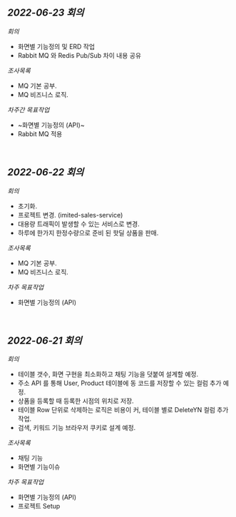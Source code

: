 _2022-06-23 회의_
---
_회의_

- 화면별 기능정의 및 ERD 작업
- Rabbit MQ 와 Redis Pub/Sub 차이 내용 공유

_조사목록_

- MQ 기본 공부.
- MQ 비즈니스 로직.

_차주간 목표작업_

- ~화면별 기능정의 (API)~
- Rabbit MQ 적용

<br/>


_2022-06-22 회의_
---
_회의_

- 초기화.
- 프로젝트 변경. (imited-sales-service)
- 대용량 트래픽이 발생할 수 있는 서비스로 변경.
- 하루에 한가지 한정수량으로 준비 된 핫딜 상품을 판매.

_조사목록_

- MQ 기본 공부.
- MQ 비즈니스 로직.

_차주 목표작업_

- 화면별 기능정의 (API)

<br/>

_2022-06-21 회의_
---
_회의_

- 테이블 갯수, 화면 구현을 최소화하고 채팅 기능을 덧붙여 설계할 예정.
- 주소 API 를 통해 User, Product 테이블에 동 코드를 저장할 수 있는 컬럼 추가 예정.
- 상품을 등록할 때 등록한 시점의 위치로 저장.
- 테이블 Row 단위로 삭제하는 로직은 비용이 커, 테이블 별로 DeleteYN 컬럼 추가 작업.
- 검색, 키워드 기능 브라우저 쿠키로 설계 예정.

_조사목록_

- 채팅 기능
- 화면별 기능이슈

_차주 목표작업_

- 화면별 기능정의 (API)
- 프로젝트 Setup
